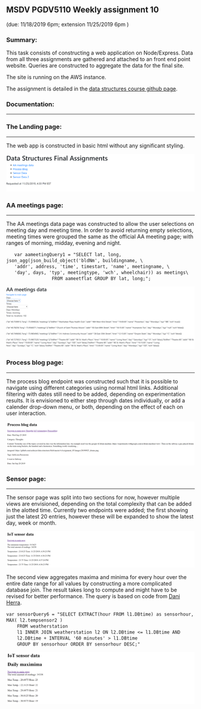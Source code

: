 ## MSDV PGDV5110 Weekly assignment 10 
(due: 11/18/2019 6pm; extension 11/25/2019 6pm )

### Summary:

This task consists of constructing a web application on Node/Express.
Data from all three assignments are gathered and attached to an front end point
website. Queries are constructed to aggregate the data for the final site.

The site is running on the AWS instance.

The assignment is detailed in the [data structures course github page](https://github.com/visualizedata/data-structures/blob/master/weekly_assignment_10.md).


### Documentation:
--------------------------

### The Landing page:
--------------------------


The web app is constructed in basic html without any significant styling.

![Process](./images/week10_landingsite.PNG)




### AA meetings page:
--------------------------


The AA meetings data page was constructed to allow the user selections on 
meeting day and meeting time. In order to avoid returning empty selections,
meeting times were grouped the same as the official AA meeting page; with 
ranges of morning, midday, evening and night.


```
   var aameetingQuery1 = "SELECT lat, long, json_agg(json_build_object('bldNm', buildingname, \
   'addr', address, 'time', timestart, 'name', meetingname, \
   'day', days, 'typ', meetingtype, 'wch', wheelchair)) as meetings\
                 FROM aameetflat GROUP BY lat, long;";
```

![AAmeetings](./images/week10_aameetings.PNG)




### Process blog page:
--------------------------


The process blog endpoint was constructed such that it is possible to navigate
using different categories using normal html links. Additional filtering with
dates still need to be added, depending on experimentation results. 
It is envisioned to either step through dates individually, or add a calender 
drop-down menu, or both, depending on the effect of each on user interaction.


![Process](./images/week10_processblog.PNG)




### Sensor page:
--------------------------

The sensor page was split into two sections for now, however multiple views are
envisioned, depending on the total complexity that can be added in the alotted
time. 
Currently two endpoints were added; the first showing just the latest 20 entries,
however these will be expanded to show the latest day, week or month.


![Process](./images/week10_sensor1.PNG)


The second view aggregates maxima and minima for every hour over the entire date 
range for all values by constructing a more complicated database join.
The result takes long to compute and might have to be revised for better performance.
The query is based on code from [Dani Herra](https://stackoverflow.com/questions/13818524/moving-average-based-on-timestamps-in-postgresql).


```
var sensorQuery6 = "SELECT EXTRACT(hour FROM l1.DBtime) as sensorhour, MAX( l2.tempsensor2 )
    FROM weatherstation 
    l1 INNER JOIN weatherstation l2 ON l2.DBtime <= l1.DBtime AND 
    l2.DBtime + INTERVAL '60 minutes' > l1.DBtime 
    GROUP BY sensorhour ORDER BY sensorhour DESC;"
```


![Process](./images/week10_sensor2.PNG)
<!--* What will the visualization look like? Will it be interactive? If so, how?   -->
<!--* How will the data need to be mapped to the visual elements?  -->
<!--* For that mapping, what needs to be done to the data? Be specific and clear. Will it require filtering, aggregation, restructuring, and/or something else? How will this be done?  -->
<!--* What is the default view (if any)?  -->
<!--* What assumptions are you making about the user?  -->







